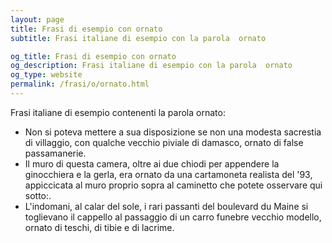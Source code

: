```yaml
---
layout: page
title: Frasi di esempio con ornato 
subtitle: Frasi italiane di esempio con la parola  ornato

og_title: Frasi di esempio con ornato 
og_description: Frasi italiane di esempio con la parola  ornato
og_type: website
permalink: /frasi/o/ornato.html
---
```


Frasi italiane di esempio contenenti la parola ornato:


- Non si poteva mettere a sua disposizione se non una modesta sacrestia di villaggio, con qualche vecchio piviale di damasco, ornato di false passamanerie.
- Il muro di questa camera, oltre ai due chiodi per appendere la ginocchiera e la gerla, era ornato da una cartamoneta realista del '93, appiccicata al muro proprio sopra al caminetto che potete osservare qui sotto:.
- L'indomani, al calar del sole, i rari passanti del boulevard du Maine si toglievano il cappello al passaggio di un carro funebre vecchio modello, ornato di teschi, di tibie e di lacrime.
